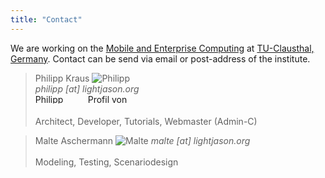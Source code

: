 ```yaml
---
title: "Contact"
---
```

We are working on the [Mobile and Enterprise Computing](http://meclab.in.tu-clausthal.de/) at [TU-Clausthal, Germany](http://tu-clausthal.de). Contact can be send via email or post-address of the institute.

> Philipp Kraus ![Philipp](http://www.gravatar.com/avatar/2de3ae533823dae934d3b45b239f797c#contact)  
> _philipp [at] lightjason.org_ 
> <br/>
> <a href="http://xing.to/philippkraus" target="_blank" rel="me"><img src="https://www.xing.com/img/buttons/9_de_btn.gif" width="80" height="15" alt="Philipp Kraus"></a> <a href="http://www.linkedin.com/in/philipp-kraus" target="_blank"><img src="https://static.licdn.com/scds/common/u/img/webpromo/btn_liprofile_blue_80x15_de_DE.png?locale=" width="80" height="15" border="0" alt="Profil von Philipp Kraus auf LinkedIn anzeigen"></a>
> <br/>
> <br/>
> Architect, Developer, Tutorials, Webmaster (Admin-C)

<p/>

> Malte Aschermann ![Malte](http://meclab.in.tu-clausthal.de/images/people/malte_aschermann.png#contact)
> _malte [at] lightjason.org_
> <br/>
> <br/>
> Modeling, Testing, Scenariodesign


